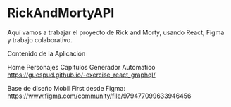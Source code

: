 # RickAndMortyAPI
Aquí vamos a trabajar el proyecto de Rick and Morty, usando React, Figma y trabajo colaborativo.


Contenido de la Aplicación

Home
Personajes
Capitulos
Generador Automatico   https://guespud.github.io/-exercise_react_graphql/


Base de diseño Mobil First desde Figma: https://www.figma.com/community/file/979477099633946456


